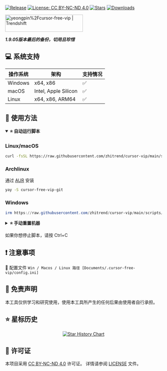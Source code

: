 <p align="center">

[![Release](https://img.shields.io/endpoint?url=https://www.pinnumber.rr.nu/badges/release/yeongpin/cursor-free-vip)](https://github.com/canmi21/cursor/releases/latest)
[![License: CC BY-NC-ND 4.0](https://img.shields.io/badge/License-CC_BY--NC--ND_4.0-lightgrey.svg)](https://creativecommons.org/licenses/by-nc-nd/4.0/)
[![Stars](https://img.shields.io/endpoint?url=https://www.pinnumber.rr.nu/badges/stars/yeongpin/cursor-free-vip)](https://github.com/canmi21/cursor/stargazers)
[![Downloads](https://img.shields.io/endpoint?url=https://www.pinnumber.rr.nu/badges/downloads/yeongpin/cursor-free-vip/total)](https://github.com/canmi21/cursor/releases/latest)

</p>

<a href="https://trendshift.io/repositories/13425" target="_blank"><img src="https://trendshift.io/api/badge/repositories/13425" alt="yeongpin%2Fcursor-free-vip | Trendshift" style="width: 250px; height: 55px;" width="250" height="55"/></a>

 ***1.9.05版本最后的备份，切用且珍惜***

## 💻 系统支持

| 操作系统 | 架构 | 支持情况 |
|------------------|-------------------|----------|
| Windows | x64, x86 | ✅ |
| macOS | Intel, Apple Silicon | ✅ |
| Linux | x64, x86, ARM64 | ✅ |

## 👀 使用方法

<details open>
<summary><b>⭐ 自动运行脚本</b></summary>

### **Linux/macOS**

```bash
curl -fsSL https://raw.githubusercontent.com/zhitrend/cursor-vip/main/scripts/install.sh -o install.sh && chmod +x install.sh && ./install.sh
```

### **Archlinux**

通过 [AUR](https://aur.archlinux.org/packages/cursor-free-vip-git) 安装

```bash
yay -S cursor-free-vip-git

```

### **Windows**

```powershell
irm https://raw.githubusercontent.com/zhitrend/cursor-vip/main/scripts/install.ps1 | iex
```

</details>

<details>
<summary><b>⭐ 手动重置机器</b></summary>

### **Linux/macOS**

```bash
curl -fsSL https://raw.githubusercontent.com/zhitrend/cursor-vip/main/scripts/reset.sh | sudo bash
```

### **Windows**

```powershell
irm https://raw.githubusercontent.com/zhitrend/cursor-vip/main/scripts/reset.ps1 | iex
```

</details>

如果你想停止脚本，请按 Ctrl+C

## ❗ 注意事项

📝 配置文件
`Win / Macos / Linux 路径 [Documents/.cursor-free-vip/config.ini]`

## 📩 免责声明

本工具仅供学习和研究使用，使用本工具所产生的任何后果由使用者自行承担。

## ⭐ 星标历史

<div align="center">

[![Star History Chart](https://api.star-history.com/svg?repos=zhitrend/cursor-vip&type=Date)](https://star-history.com/#zhitrend/cursor-vip&Date)

</div>

## 📝 许可证

本项目采用 [CC BY-NC-ND 4.0](https://creativecommons.org/licenses/by-nc-nd/4.0/) 许可证。
详情请参阅 [LICENSE](LICENSE.md) 文件。